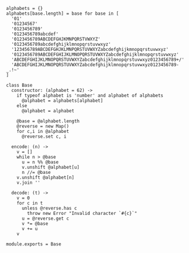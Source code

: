     alphabets = {}
    alphabets[base.length] = base for base in [
      '01'
      '01234567'
      '0123456789'
      '0123456789abcdef'
      '0123456789ABCDEFGHJKMNPQRSTVWXYZ'
      '0123456789abcdefghijklmnopqrstuvwxyz'
      '123456789ABCDEFGHJKLMNPQRSTUVWXYZabcdefghijkmnopqrstuvwxyz'
      '0123456789ABCDEFGHIJKLMNOPQRSTUVWXYZabcdefghijklmnopqrstuvwxyz'
      'ABCDEFGHIJKLMNOPQRSTUVWXYZabcdefghijklmnopqrstuvwxyz0123456789+/'
      'ABCDEFGHIJKLMNOPQRSTUVWXYZabcdefghijklmnopqrstuvwxyz0123456789-_.!~'
    ]

    class Base
      constructor: (alphabet = 62) ->
        if typeof alphabet is 'number' and alphabet of alphabets
          @alphabet = alphabets[alphabet]
        else
          @alphabet = alphabet

        @base = @alphabet.length
        @reverse = new Map()
        for c,i in @alphabet
          @reverse.set c, i

      encode: (n) ->
        v = []
        while n > @base
          u = n %% @base
          v.unshift @alphabet[u]
          n //= @base
        v.unshift @alphabet[n]
        v.join ''

      decode: (t) ->
        v = 0
        for c in t
          unless @reverse.has c
            throw new Error "Invalid character `#{c}`"
          u = @reverse.get c
          v *= @base
          v += u
        v

    module.exports = Base

